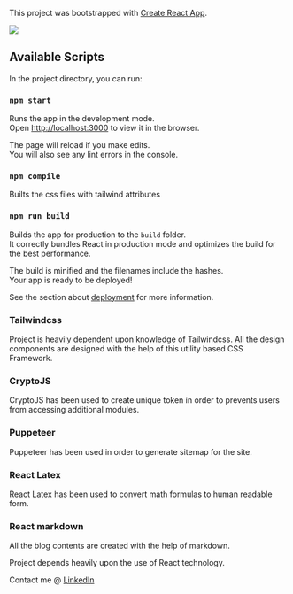 This project was bootstrapped with [Create React App](https://github.com/facebook/create-react-app).

![](https://meroexam.com/images/logo.png)

## Available Scripts

In the project directory, you can run:

### `npm start`

Runs the app in the development mode.<br>
Open [http://localhost:3000](http://localhost:3000) to view it in the browser.

The page will reload if you make edits.<br>
You will also see any lint errors in the console.

### `npm compile`

Builts the css files with tailwind attributes

### `npm run build`

Builds the app for production to the `build` folder.<br>
It correctly bundles React in production mode and optimizes the build for the best performance.

The build is minified and the filenames include the hashes.<br>
Your app is ready to be deployed!

See the section about [deployment](https://facebook.github.io/create-react-app/docs/deployment) for more information.

### Tailwindcss

Project is heavily dependent upon knowledge of Tailwindcss. All the design components are designed with the help of this utility based CSS Framework.

### CryptoJS

CryptoJS has been used to create unique token in order to prevents users from accessing additional modules.

### Puppeteer

Puppeteer has been used in order to generate sitemap for the site.

### React Latex

React Latex has been used to convert math formulas to human readable form.

### React markdown

All the blog contents are created with the help of markdown.

Project depends heavily upon the use of React technology.


Contact me @ [LinkedIn](https://www.linkedin.com/in/suman-shresth)
